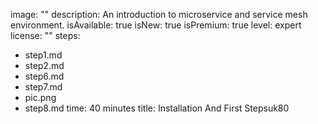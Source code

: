 image: ""
description: An introduction to microservice and service mesh environment.
isAvailable: true
isNew: true
isPremium: true
level: expert
license: ""
steps:
- step1.md
- step2.md
- step6.md
- step7.md
- pic.png
- step8.md
time: 40 minutes
title: Installation And First Stepsuk80
